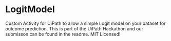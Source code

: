 # LogitModel
Custom Activity for UiPath to allow a simple Logit model on your dataset for outcome prediction. This is part of the UiPath Hackathon and our submisson can be found in the readme. MIT Licensed!
